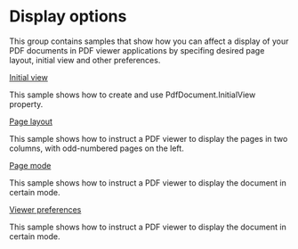 # Display options
This group contains samples that show how you can affect a display of your PDF documents in PDF viewer applications by specifing desired page layout, initial view and other preferences.

[Initial view](/Samples/Display%20options/InitialView)

This sample shows how to create and use PdfDocument.InitialView property.

[Page layout](/Samples/Display%20options/PageLayout)

This sample shows how to instruct a PDF viewer to display the pages in two columns, with odd-numbered pages on the left.

[Page mode](/Samples/Display%20options/PageMode)

This sample shows how to instruct a PDF viewer to display the document in certain mode.

[Viewer preferences](/Samples/Display%20options/ViewerPreferences)

This sample shows how to instruct a PDF viewer to display the document in certain mode.
